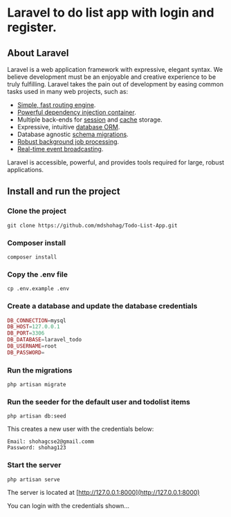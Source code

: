 # Laravel to do list app with login and register.


## About Laravel

Laravel is a web application framework with expressive, elegant syntax. We believe development must be an enjoyable and creative experience to be truly fulfilling. Laravel takes the pain out of development by easing common tasks used in many web projects, such as:

- [Simple, fast routing engine](https://laravel.com/docs/routing).
- [Powerful dependency injection container](https://laravel.com/docs/container).
- Multiple back-ends for [session](https://laravel.com/docs/session) and [cache](https://laravel.com/docs/cache) storage.
- Expressive, intuitive [database ORM](https://laravel.com/docs/eloquent).
- Database agnostic [schema migrations](https://laravel.com/docs/migrations).
- [Robust background job processing](https://laravel.com/docs/queues).
- [Real-time event broadcasting](https://laravel.com/docs/broadcasting).

Laravel is accessible, powerful, and provides tools required for large, robust applications.



## Install and run the project

### Clone the project
`git clone https://github.com/mdshohag/Todo-List-App.git`

### Composer install

`composer install`

### Copy the .env file
`cp .env.example .env`

### Create a database and update the database credentials
```php
DB_CONNECTION=mysql
DB_HOST=127.0.0.1
DB_PORT=3306
DB_DATABASE=laravel_todo
DB_USERNAME=root
DB_PASSWORD=
```

### Run the migrations
`php artisan migrate`

### Run the seeder for the default user and todolist items
`php artisan db:seed`

This creates a new user with the credentials below:

```
Email: shohagcse2@gmail.comm
Password: shohag123
```

### Start the server

`php artisan serve`

The server is located at [http://127.0.0.1:8000](http://127.0.0.1:8000)

You can login with the credentials shown... 
